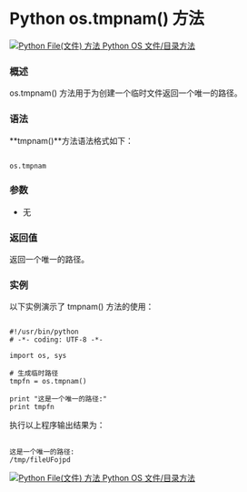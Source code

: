 Python os.tmpnam() 方法
=====================

 [![Python File(文件) 方法](../images/up.gif)
 Python OS 文件/目录方法](os-file-methods.html)


  ### 概述

 os.tmpnam() 方法用于为创建一个临时文件返回一个唯一的路径。

 ### 语法

 **tmpnam()**方法语法格式如下：

 
```

os.tmpnam

```

 ### 参数

  * 无


  ### 返回值

 返回一个唯一的路径。

 ### 实例

 以下实例演示了 tmpnam() 方法的使用：

 
```

#!/usr/bin/python
# -*- coding: UTF-8 -*-

import os, sys

# 生成临时路径
tmpfn = os.tmpnam()

print "这是一个唯一的路径:"
print tmpfn

```

 执行以上程序输出结果为： 

 
```

这是一个唯一的路径:
/tmp/fileUFojpd

```

 [![Python File(文件) 方法](../images/up.gif)
 Python OS 文件/目录方法](os-file-methods.html)